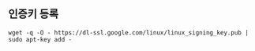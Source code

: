 ## 인증키 등록
```
wget -q -O - https://dl-ssl.google.com/linux/linux_signing_key.pub | sudo apt-key add -
```
